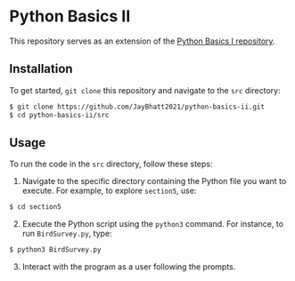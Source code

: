 # Python Basics II

This repository serves as an extension of
the [Python Basics I repository](https://github.com/JayBhatt2021/python-basics-i).

## Installation

To get started, `git clone` this repository and navigate to the `src` directory:

```bash
$ git clone https://github.com/JayBhatt2021/python-basics-ii.git
$ cd python-basics-ii/src
```

## Usage

To run the code in the `src` directory, follow these steps:

1. Navigate to the specific directory containing the Python file you want to execute. For example, to explore
   `section5`, use:

```bash
$ cd section5
```

2. Execute the Python script using the `python3` command. For instance, to run `BirdSurvey.py`, type:

```bash
$ python3 BirdSurvey.py
```

3. Interact with the program as a user following the prompts.
